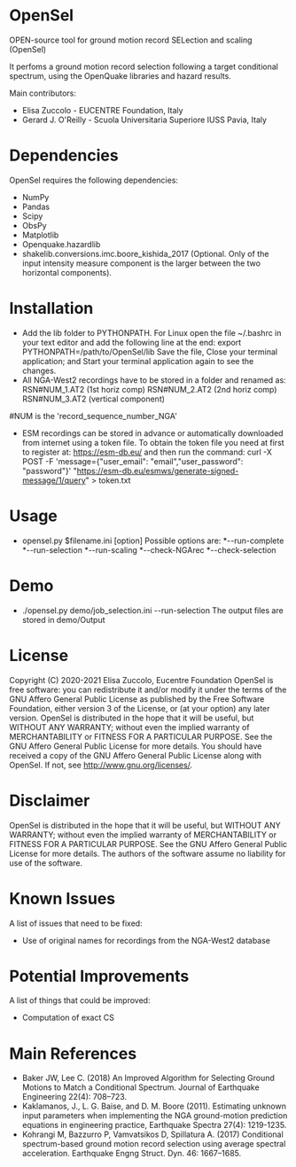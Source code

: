 # OpenSel
OPEN-source tool for ground motion record SELection and scaling (OpenSel)

It perfoms a ground motion record selection following a target conditional spectrum, using the OpenQuake libraries and hazard results.

Main contributors:
* Elisa Zuccolo - EUCENTRE Foundation, Italy
* Gerard J. O'Reilly - Scuola Universitaria Superiore IUSS Pavia, Italy

# Dependencies
OpenSel requires the following dependencies:

 * NumPy
 * Pandas
 * Scipy
 * ObsPy
 * Matplotlib
 * Openquake.hazardlib
 * shakelib.conversions.imc.boore_kishida_2017 (Optional. Only of the input intensity measure component is the larger between the two horizontal components).


# Installation

- Add the lib folder to PYTHONPATH. For Linux open the file ~/.bashrc in your text editor and add the following line at the end:
	export PYTHONPATH=/path/to/OpenSel/lib
Save the file, Close your terminal application; and Start your terminal application again to see the changes.
- All NGA-West2 recordings have to be stored in a folder and renamed as:
RSN#NUM_1.AT2 (1st horiz comp)
RSN#NUM_2.AT2 (2nd horiz comp)
RSN#NUM_3.AT2 (vertical component)

#NUM is the 'record_sequence_number_NGA'
- ESM recordings can be stored in advance or automatically downloaded from internet using a token file. To obtain the token file you need at first to register at: https://esm-db.eu/ and then run the command:
	curl -X POST -F 'message={"user_email": "email","user_password": "password"}' "https://esm-db.eu/esmws/generate-signed-message/1/query" > token.txt

# Usage
* opensel.py $filename.ini [option]
Possible options are: 
*--run-complete 
*--run-selection
*--run-scaling
*--check-NGArec
*--check-selection

# Demo
* ./opensel.py demo/job_selection.ini --run-selection
The output files are stored in demo/Output

# License
Copyright (C) 2020-2021 Elisa Zuccolo, Eucentre Foundation
OpenSel is free software: you can redistribute it and/or modify it under the terms of the GNU Affero General Public License as published by the Free Software Foundation, either version 3 of the License, or (at your option) any later version.
OpenSel is distributed in the hope that it will be useful, but WITHOUT ANY WARRANTY; without even the implied warranty of MERCHANTABILITY or FITNESS FOR A PARTICULAR PURPOSE.  See the GNU Affero General Public License for more details.
You should have received a copy of the GNU Affero General Public License along with OpenSel. If not, see <http://www.gnu.org/licenses/>.


# Disclaimer
OpenSel is distributed in the hope that it will be useful, but WITHOUT ANY WARRANTY; without even the implied warranty of MERCHANTABILITY or FITNESS FOR A PARTICULAR PURPOSE. See the GNU Affero General Public License for more details.
The authors of the software assume no liability for use of the software.

# Known Issues
A list of issues that need to be fixed:
* Use of original names for recordings from the NGA-West2 database 

# Potential Improvements
A list of things that could be improved:
* Computation of exact CS 

# Main References

* Baker JW, Lee C. (2018) An Improved Algorithm for Selecting Ground Motions to Match a Conditional Spectrum. Journal of Earthquake Engineering 22(4): 708–723. 
* Kaklamanos, J., L. G. Baise, and D. M. Boore (2011). Estimating unknown input parameters when implementing the NGA ground-motion prediction equations in engineering practice, Earthquake Spectra 27(4): 1219-1235.
* Kohrangi M, Bazzurro P, Vamvatsikos D, Spillatura A. (2017) Conditional spectrum-based ground motion record selection using average spectral acceleration. Earthquake Engng Struct. Dyn. 46: 1667–1685.
